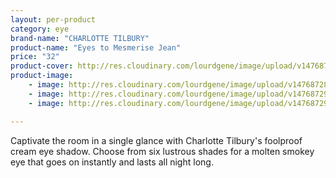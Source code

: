 ```yaml
---
layout: per-product
category: eye
brand-name: "CHARLOTTE TILBURY"
product-name: "Eyes to Mesmerise Jean"
price: "32"
product-cover: http://res.cloudinary.com/lourdgene/image/upload/v1476872888/eye/eyes-to-mesmerise/cover-image.jpg
product-image:
    - image: http://res.cloudinary.com/lourdgene/image/upload/v1476872888/eye/eyes-to-mesmerise/cover-image.jpg
    - image: http://res.cloudinary.com/lourdgene/image/upload/v1476872918/eye/eyes-to-mesmerise/jean.jpg
    - image: http://res.cloudinary.com/lourdgene/image/upload/v1476872918/eye/eyes-to-mesmerise/jean-shade.jpg

---
```

Captivate the room in a single glance with Charlotte Tilbury's foolproof cream eye shadow. Choose from six lustrous shades for a molten smokey eye that goes on instantly and lasts all night long.

